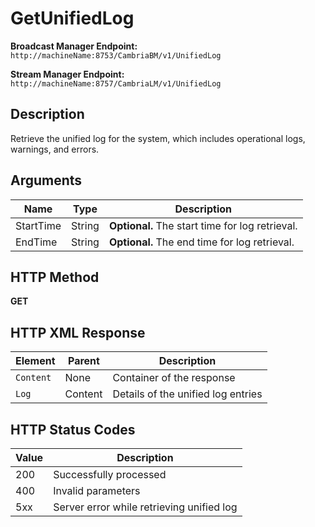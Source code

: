 # GetUnifiedLog

**Broadcast Manager Endpoint:**  
`http://machineName:8753/CambriaBM/v1/UnifiedLog`

**Stream Manager Endpoint:**  
`http://machineName:8757/CambriaLM/v1/UnifiedLog`

## Description
Retrieve the unified log for the system, which includes operational logs, warnings, and errors.

## Arguments

| Name      | Type   | Description                                   |
|-----------|--------|-----------------------------------------------|
| StartTime | String | **Optional.** The start time for log retrieval. |
| EndTime   | String | **Optional.** The end time for log retrieval.   |

## HTTP Method
**GET**

## HTTP XML Response

| Element       | Parent   | Description                                    |
|---------------|----------|------------------------------------------------|
| `Content`     | None     | Container of the response                     |
| `Log`         | Content  | Details of the unified log entries           |

## HTTP Status Codes

| Value | Description                                            |
|-------|--------------------------------------------------------|
| 200   | Successfully processed                                 |
| 400   | Invalid parameters                                     |
| 5xx   | Server error while retrieving unified log              |
